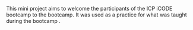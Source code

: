This mini project aims to welcome the participants of the ICP iCODE bootcamp to the bootcamp. It was used as a practice for what was taught during the bootcamp .
